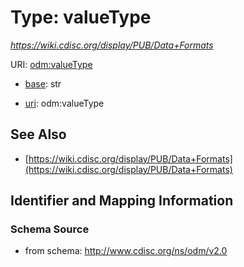 # Type: valueType




_https://wiki.cdisc.org/display/PUB/Data+Formats_



URI: [odm:valueType](http://www.cdisc.org/ns/odm/v2.0/valueType)

* [base](https://w3id.org/linkml/base): str

* [uri](https://w3id.org/linkml/uri): odm:valueType









## See Also

* [https://wiki.cdisc.org/display/PUB/Data+Formats](https://wiki.cdisc.org/display/PUB/Data+Formats)

## Identifier and Mapping Information







### Schema Source


* from schema: http://www.cdisc.org/ns/odm/v2.0



